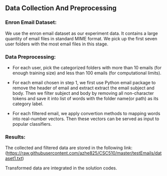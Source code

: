 ## Data Collection And Preprocessing

### Enron Email Dataset:
We use the enron email dataset as our experiment data. It contains a large quantity of email files in standard MIME format. We pick up the first seven user folders with the most email files in this stage.

### Data Preprocessing:

-  For each user, pick the categorized folders with more than 10 emails (for enough training size) and less than 100 emails (for computational limits).

-  For each email chosen in step 1, we first use Python email package to remove the header of email and extract extract the email subject and body. Then we filter subject and body by removing all non-character tokens and save it into list of words with the folder name(or path) as its category label.

-  For each filtered email, we apply convertion methods to mapping words into real-number vectors. Then these vectors can be served as input to popular classifiers.

### Results:
The collected and filtered data are stored in the following link:
(https://raw.githubusercontent.com/azhe825/CSC510/master/testEmails/dataset1.txt)

Transformed data are integrated in the solution codes.
